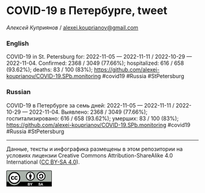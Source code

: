 COVID-19 в Петербурге, tweet
============================

*Алексей Куприянов* /
<a href="mailto:alexei.kouprianov@gmail.com" class="email">alexei.kouprianov@gmail.com</a>

### English

COVID-19 in St. Petersburg for: 2022-11-05 — 2022-11-11 / 2022-10-29 —
2022-11-04. Сonfirmed: 2368 / 3049 (77.66%); hospitalized: 616 / 658
(93.62%); deaths: 83 / 100 (83%);
<a href="https://github.com/alexei-kouprianov/COVID-19.SPb.monitoring" class="uri">https://github.com/alexei-kouprianov/COVID-19.SPb.monitoring</a>
\#covid19 \#Russia \#StPetersburg

### Russian

COVID-19 в Петербурге за семь дней: 2022-11-05 — 2022-11-11 / 2022-10-29
— 2022-11-04. Выявлено: 2368 / 3049 (77.66%); госпитализировано: 616 /
658 (93.62%); умерших: 83 / 100 (83%);
<a href="https://github.com/alexei-kouprianov/COVID-19.SPb.monitoring" class="uri">https://github.com/alexei-kouprianov/COVID-19.SPb.monitoring</a>
\#covid19 \#Russia \#StPetersburg

------------------------------------------------------------------------

Данные, тексты и инфографика размещены в этом репозитории на условиях
лицензии Creative Commons Attribution-ShareAlike 4.0 International ([CC
BY-SA 4.0](https://creativecommons.org/licenses/by-sa/4.0/)).

![](../misc/CC-BY-SA-icon.png "CC-BY-SA")
